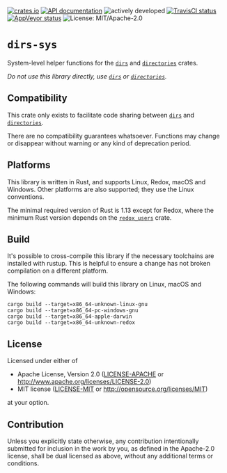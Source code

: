 [![crates.io](https://img.shields.io/crates/v/dirs-sys.svg)](https://crates.io/crates/dirs-sys)
[![API documentation](https://docs.rs/dirs-sys/badge.svg)](https://docs.rs/dirs-sys/)
![actively developed](https://img.shields.io/badge/maintenance-as--is-yellow.svg)
[![TravisCI status](https://img.shields.io/travis/soc/dirs-sys-rs/master.svg?label=Linux/macOS%20build)](https://travis-ci.org/soc/dirs-sys-rs)
[![AppVeyor status](https://img.shields.io/appveyor/ci/soc/dirs-sys-rs/master.svg?label=Windows%20build)](https://ci.appveyor.com/project/soc/dirs-sys-rs/branch/master)
![License: MIT/Apache-2.0](https://img.shields.io/badge/license-MIT%2FApache--2.0-orange.svg)

# `dirs-sys`

System-level helper functions for the [`dirs`](https://github.com/soc/dirs-rs)
and [`directories`](https://github.com/soc/directories-rs) crates.

_Do not use this library directly, use [`dirs`](https://github.com/soc/dirs-rs)
or [`directories`](https://github.com/soc/directories-rs)._

## Compatibility

This crate only exists to facilitate code sharing between [`dirs`](https://github.com/soc/dirs-rs)
and [`directories`](https://github.com/soc/directories-rs).

There are no compatibility guarantees whatsoever.
Functions may change or disappear without warning or any kind of deprecation period.  

## Platforms

This library is written in Rust, and supports Linux, Redox, macOS and Windows.
Other platforms are also supported; they use the Linux conventions.

The minimal required version of Rust is 1.13 except for Redox, where the minimum Rust version
depends on the [`redox_users`](https://crates.io/crates/redox_users) crate.

## Build

It's possible to cross-compile this library if the necessary toolchains are installed with rustup.
This is helpful to ensure a change has not broken compilation on a different platform.

The following commands will build this library on Linux, macOS and Windows:

```
cargo build --target=x86_64-unknown-linux-gnu
cargo build --target=x86_64-pc-windows-gnu
cargo build --target=x86_64-apple-darwin
cargo build --target=x86_64-unknown-redox
```

## License

Licensed under either of

 * Apache License, Version 2.0
   ([LICENSE-APACHE](LICENSE-APACHE) or http://www.apache.org/licenses/LICENSE-2.0)
 * MIT license
   ([LICENSE-MIT](LICENSE-MIT) or http://opensource.org/licenses/MIT)

at your option.

## Contribution

Unless you explicitly state otherwise, any contribution intentionally submitted
for inclusion in the work by you, as defined in the Apache-2.0 license, shall be
dual licensed as above, without any additional terms or conditions.
